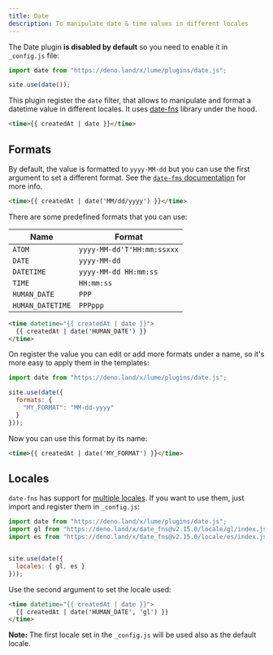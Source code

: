 ```yaml
---
title: Date
description: To manipulate date & time values in different locales
---
```


The Date plugin **is disabled by default** so you need to enable it in `_config.js` file:

```js
import date from "https://deno.land/x/lume/plugins/date.js";

site.use(date());
```

This plugin register the `date` filter, that allows to manipulate and format a datetime value in different locales. It uses [date-fns](https://date-fns.org/) library under the hood.

```html
<time>{{ createdAt | date }}</time>
```

## Formats

By default, the value is formatted to `yyyy-MM-dd` but you can use the first argument to set a different format. See the [`date-fms` documentation](https://date-fns.org/v2.15.0/docs/format) for more info.

```html
<time>{{ createdAt | date('MM/dd/yyyy') }}</time>
```

There are some predefined formats that you can use:

Name | Format
-----|---------------
`ATOM` | `yyyy-MM-dd'T'HH:mm:ssxxx`
`DATE` | `yyyy-MM-dd`
`DATETIME` | `yyyy-MM-dd HH:mm:ss`
`TIME` | `HH:mm:ss`
`HUMAN_DATE` | `PPP`
`HUMAN_DATETIME` | `PPPppp`

```html
<time datetime="{{ createdAt | date }}">
  {{ createdAt | date('HUMAN_DATE') }}
</time>
```

On register the value you can edit or add more formats under a name, so it's more easy to apply them in the templates:

```js
import date from "https://deno.land/x/lume/plugins/date.js";

site.use(date({
  formats: {
    "MY_FORMAT": "MM-dd-yyyy"
  }
}));
```

Now you can use this format by its name:

```html
<time>{{ createdAt | date('MY_FORMAT') }}</time>
```

## Locales

`date-fns` has support for [multiple locales](https://deno.land/x/date_fns@v2.15.0/locale). If you want to use them, just import and register them in `_config.js`:

```js
import date from "https://deno.land/x/lume/plugins/date.js";
import gl from "https://deno.land/x/date_fns@v2.15.0/locale/gl/index.js";
import es from "https://deno.land/x/date_fns@v2.15.0/locale/es/index.js";


site.use(date({
  locales: { gl, es }
}));
```

Use the second argument to set the locale used:

```html
<time datetime="{{ createdAt | date }}">
  {{ createdAt | date('HUMAN_DATE', 'gl') }}
</time>
```

**Note:** The first locale set in the `_config.js` will be used also as the default locale.
